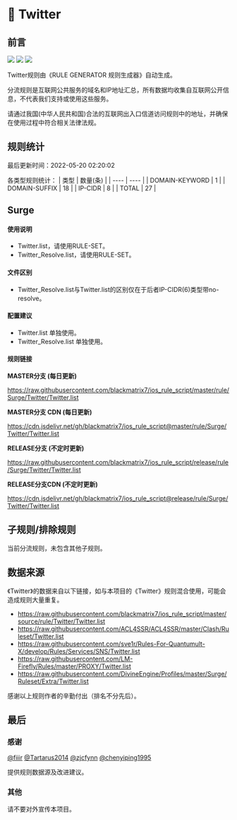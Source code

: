 # 🧸 Twitter

## 前言

![](https://shields.io/badge/-移除重复规则-ff69b4) ![](https://shields.io/badge/-DOMAIN与DOMAIN--SUFFIX合并-green) ![](https://shields.io/badge/-IP--CIDR(6)合并-blueviolet) 

Twitter规则由《RULE GENERATOR 规则生成器》自动生成。

分流规则是互联网公共服务的域名和IP地址汇总，所有数据均收集自互联网公开信息，不代表我们支持或使用这些服务。

请通过我国(中华人民共和国)合法的互联网出入口信道访问规则中的地址，并确保在使用过程中符合相关法律法规。

## 规则统计

最后更新时间：2022-05-20 02:20:02

各类型规则统计：
| 类型 | 数量(条)  | 
| ---- | ----  |
| DOMAIN-KEYWORD | 1  | 
| DOMAIN-SUFFIX | 18  | 
| IP-CIDR | 8  | 
| TOTAL | 27  | 


## Surge 

#### 使用说明
- Twitter.list，请使用RULE-SET。
- Twitter_Resolve.list，请使用RULE-SET。

#### 文件区别
- Twitter_Resolve.list与Twitter.list的区别仅在于后者IP-CIDR(6)类型带no-resolve。

#### 配置建议
- Twitter.list 单独使用。
- Twitter_Resolve.list 单独使用。

#### 规则链接
**MASTER分支 (每日更新)**

https://raw.githubusercontent.com/blackmatrix7/ios_rule_script/master/rule/Surge/Twitter/Twitter.list

**MASTER分支 CDN (每日更新)**

https://cdn.jsdelivr.net/gh/blackmatrix7/ios_rule_script@master/rule/Surge/Twitter/Twitter.list

**RELEASE分支 (不定时更新)**

https://raw.githubusercontent.com/blackmatrix7/ios_rule_script/release/rule/Surge/Twitter/Twitter.list

**RELEASE分支CDN (不定时更新)**

https://cdn.jsdelivr.net/gh/blackmatrix7/ios_rule_script@release/rule/Surge/Twitter/Twitter.list

## 子规则/排除规则


当前分流规则，未包含其他子规则。

## 数据来源

《Twitter》的数据来自以下链接，如与本项目的《Twitter》规则混合使用，可能会造成规则大量重复。

- https://raw.githubusercontent.com/blackmatrix7/ios_rule_script/master/source/rule/Twitter/Twitter.list
- https://raw.githubusercontent.com/ACL4SSR/ACL4SSR/master/Clash/Ruleset/Twitter.list
- https://raw.githubusercontent.com/sve1r/Rules-For-Quantumult-X/develop/Rules/Services/SNS/Twitter.list
- https://raw.githubusercontent.com/LM-Firefly/Rules/master/PROXY/Twitter.list
- https://raw.githubusercontent.com/DivineEngine/Profiles/master/Surge/Ruleset/Extra/Twitter.list


感谢以上规则作者的辛勤付出（排名不分先后）。

## 最后

### 感谢

[@fiiir](https://github.com/fiiir) [@Tartarus2014](https://github.com/Tartarus2014) [@zjcfynn](https://github.com/zjcfynn) [@chenyiping1995](https://github.com/chenyiping1995) 

提供规则数据源及改进建议。

### 其他

请不要对外宣传本项目。